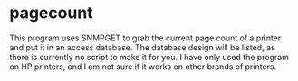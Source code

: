 pagecount
=========
This program uses SNMPGET to grab the current page count of a printer and put it in an access database.
The database design will be listed, as there is currently no script to make it for you.
I have only used the program on HP printers, and I am not sure if it works on other brands of printers.
